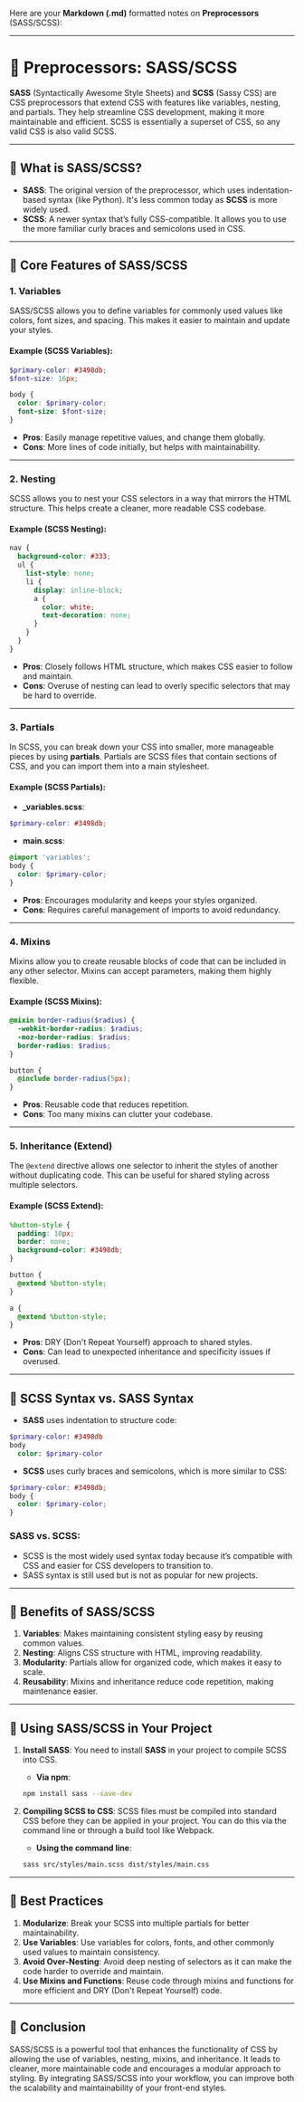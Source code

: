 Here are your **Markdown (.md)** formatted notes on **Preprocessors** (SASS/SCSS):

---

# 📝 **Preprocessors: SASS/SCSS**

**SASS** (Syntactically Awesome Style Sheets) and **SCSS** (Sassy CSS) are CSS preprocessors that extend CSS with features like variables, nesting, and partials. They help streamline CSS development, making it more maintainable and efficient. SCSS is essentially a superset of CSS, so any valid CSS is also valid SCSS.

---

## 🔹 **What is SASS/SCSS?**

* **SASS**: The original version of the preprocessor, which uses indentation-based syntax (like Python). It's less common today as **SCSS** is more widely used.
* **SCSS**: A newer syntax that’s fully CSS-compatible. It allows you to use the more familiar curly braces and semicolons used in CSS.

---

## 🔹 **Core Features of SASS/SCSS**

### **1. Variables**

SASS/SCSS allows you to define variables for commonly used values like colors, font sizes, and spacing. This makes it easier to maintain and update your styles.

#### **Example (SCSS Variables):**

```scss
$primary-color: #3498db;
$font-size: 16px;

body {
  color: $primary-color;
  font-size: $font-size;
}
```

* **Pros**: Easily manage repetitive values, and change them globally.
* **Cons**: More lines of code initially, but helps with maintainability.

---

### **2. Nesting**

SCSS allows you to nest your CSS selectors in a way that mirrors the HTML structure. This helps create a cleaner, more readable CSS codebase.

#### **Example (SCSS Nesting):**

```scss
nav {
  background-color: #333;
  ul {
    list-style: none;
    li {
      display: inline-block;
      a {
        color: white;
        text-decoration: none;
      }
    }
  }
}
```

* **Pros**: Closely follows HTML structure, which makes CSS easier to follow and maintain.
* **Cons**: Overuse of nesting can lead to overly specific selectors that may be hard to override.

---

### **3. Partials**

In SCSS, you can break down your CSS into smaller, more manageable pieces by using **partials**. Partials are SCSS files that contain sections of CSS, and you can import them into a main stylesheet.

#### **Example (SCSS Partials):**

* **\_variables.scss**:

```scss
$primary-color: #3498db;
```

* **main.scss**:

```scss
@import 'variables';
body {
  color: $primary-color;
}
```

* **Pros**: Encourages modularity and keeps your styles organized.
* **Cons**: Requires careful management of imports to avoid redundancy.

---

### **4. Mixins**

Mixins allow you to create reusable blocks of code that can be included in any other selector. Mixins can accept parameters, making them highly flexible.

#### **Example (SCSS Mixins):**

```scss
@mixin border-radius($radius) {
  -webkit-border-radius: $radius;
  -moz-border-radius: $radius;
  border-radius: $radius;
}

button {
  @include border-radius(5px);
}
```

* **Pros**: Reusable code that reduces repetition.
* **Cons**: Too many mixins can clutter your codebase.

---

### **5. Inheritance (Extend)**

The `@extend` directive allows one selector to inherit the styles of another without duplicating code. This can be useful for shared styling across multiple selectors.

#### **Example (SCSS Extend):**

```scss
%button-style {
  padding: 10px;
  border: none;
  background-color: #3498db;
}

button {
  @extend %button-style;
}

a {
  @extend %button-style;
}
```

* **Pros**: DRY (Don't Repeat Yourself) approach to shared styles.
* **Cons**: Can lead to unexpected inheritance and specificity issues if overused.

---

## 🔹 **SCSS Syntax vs. SASS Syntax**

* **SASS** uses indentation to structure code:

```sass
$primary-color: #3498db
body
  color: $primary-color
```

* **SCSS** uses curly braces and semicolons, which is more similar to CSS:

```scss
$primary-color: #3498db;
body {
  color: $primary-color;
}
```

### **SASS vs. SCSS**:

* SCSS is the most widely used syntax today because it’s compatible with CSS and easier for CSS developers to transition to.
* SASS syntax is still used but is not as popular for new projects.

---

## 🔹 **Benefits of SASS/SCSS**

1. **Variables**: Makes maintaining consistent styling easy by reusing common values.
2. **Nesting**: Aligns CSS structure with HTML, improving readability.
3. **Modularity**: Partials allow for organized code, which makes it easy to scale.
4. **Reusability**: Mixins and inheritance reduce code repetition, making maintenance easier.

---

## 🔹 **Using SASS/SCSS in Your Project**

1. **Install SASS**: You need to install **SASS** in your project to compile SCSS into CSS.

   * **Via npm**:

   ```bash
   npm install sass --save-dev
   ```

2. **Compiling SCSS to CSS**: SCSS files must be compiled into standard CSS before they can be applied in your project. You can do this via the command line or through a build tool like Webpack.

   * **Using the command line**:

   ```bash
   sass src/styles/main.scss dist/styles/main.css
   ```

---

## 🔹 **Best Practices**

1. **Modularize**: Break your SCSS into multiple partials for better maintainability.
2. **Use Variables**: Use variables for colors, fonts, and other commonly used values to maintain consistency.
3. **Avoid Over-Nesting**: Avoid deep nesting of selectors as it can make the code harder to override and maintain.
4. **Use Mixins and Functions**: Reuse code through mixins and functions for more efficient and DRY (Don't Repeat Yourself) code.

---

## 🔹 **Conclusion**

SASS/SCSS is a powerful tool that enhances the functionality of CSS by allowing the use of variables, nesting, mixins, and inheritance. It leads to cleaner, more maintainable code and encourages a modular approach to styling. By integrating SASS/SCSS into your workflow, you can improve both the scalability and maintainability of your front-end styles.
